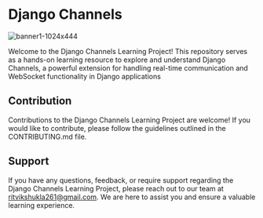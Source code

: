 # Django Channels

![banner1-1024x444](https://github.com/shuklaritvik06/django-channels/assets/72812470/1fad9c26-4b4e-432c-8164-1a75b3c83fa7)

Welcome to the Django Channels Learning Project! This repository serves as a hands-on learning resource to explore and understand Django Channels, a powerful extension for handling real-time communication and WebSocket functionality in Django applications

## Contribution
Contributions to the Django Channels Learning Project are welcome! If you would like to contribute, please follow the guidelines outlined in the CONTRIBUTING.md file.

## Support
If you have any questions, feedback, or require support regarding the Django Channels Learning Project, please reach out to our team at ritvikshukla261@gmail.com. We are here to assist you and ensure a valuable learning experience.

